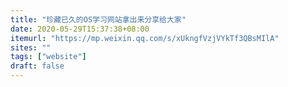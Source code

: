 ```yaml
---
title: "珍藏已久的OS学习网站拿出来分享给大家"
date: 2020-05-29T15:37:38+08:00
itemurl: "https://mp.weixin.qq.com/s/xUkngfVzjVYkTf3QBsMIlA"
sites: ""
tags: ["website"]
draft: false
---
```


